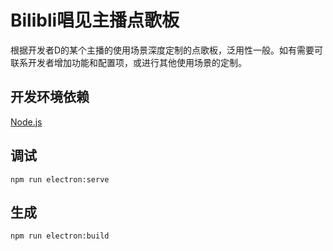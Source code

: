 # Bilibli唱见主播点歌板

根据开发者D的某个主播的使用场景深度定制的点歌板，泛用性一般。如有需要可联系开发者增加功能和配置项，或进行其他使用场景的定制。


## 开发环境依赖

[Node.js](https://nodejs.org/en/download/)


## 调试

```
npm run electron:serve
```


## 生成

```
npm run electron:build
```
